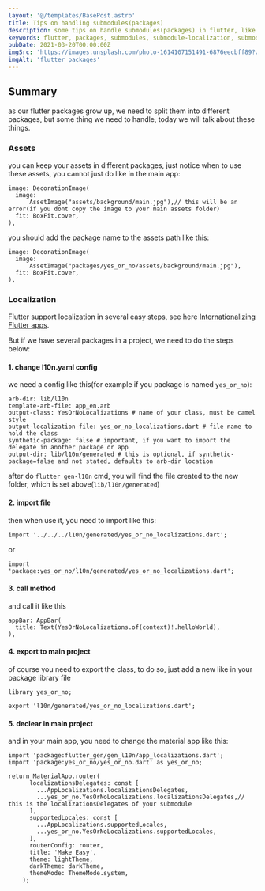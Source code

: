 ```yaml
---
layout: '@/templates/BasePost.astro'
title: Tips on handling submodules(packages)
description: some tips on handle submodules(packages) in flutter, like localization or assets
keywords: flutter, packages, submodules, submodule-localization, submodule-assets, flutter localization, flutter i18n, flutter l10n, flutter packages localization, flutter packages assets
pubDate: 2021-03-20T00:00:00Z
imgSrc: 'https://images.unsplash.com/photo-1614107151491-6876eecbff89?w=800&auto=format&fit=crop&q=60&ixlib=rb-4.0.3&ixid=M3wxMjA3fDB8MHxzZWFyY2h8MXx8bG9jYWxpemF0aW9ufGVufDB8fDB8fHww'
imgAlt: 'flutter packages'
---
```




## Summary

as our flutter packages grow up, we need to split them into different packages, but some thing we need to handle, today we will talk about these things.

### Assets

you can keep your assets in different packages, just notice when to use these assets, you cannot just do like in the main app:

```
image: DecorationImage(
  image:
      AssetImage("assets/background/main.jpg"),// this will be an error(if you dont copy the image to your main assets folder)
  fit: BoxFit.cover,
),
```

you should add the package name to the assets path like this:

```
image: DecorationImage(
  image:
      AssetImage("packages/yes_or_no/assets/background/main.jpg"),
  fit: BoxFit.cover,
),
```

### Localization

Flutter support localization in several easy steps, see here <a taget="_blank" href="https://docs.flutter.dev/ui/accessibility-and-internationalization/internationalization">Internationalizing Flutter apps</a>.

But if we have several packages in a project, we need to do the steps below:

#### 1. change l10n.yaml config

we need a config like this(for example if you package is named `yes_or_no`):

```
arb-dir: lib/l10n
template-arb-file: app_en.arb
output-class: YesOrNoLocalizations # name of your class, must be camel style
output-localization-file: yes_or_no_localizations.dart # file name to hold the class
synthetic-package: false # important, if you want to import the delegate in another package or app
output-dir: lib/l10n/generated # this is optional, if synthetic-package=false and not stated, defaults to arb-dir location
```

after do `flutter gen-l10n` cmd, you will find the file created to the new folder, which is set above(`lib/l10n/generated`)


#### 2. import file 

then when use it, you need to import like this:

```
import '../../../l10n/generated/yes_or_no_localizations.dart';

```

or 

```
import 'package:yes_or_no/l10n/generated/yes_or_no_localizations.dart';

```

#### 3. call method

and call it like this

```
appBar: AppBar(
  title: Text(YesOrNoLocalizations.of(context)!.helloWorld),
),
```


#### 4. export to main project

of course you need to export the class, to do so, just add a new like in your package library file

```
library yes_or_no;

export 'l10n/generated/yes_or_no_localizations.dart';

```

#### 5. declear in main project

and in your main app, you need to change the material app like this:

```
import 'package:flutter_gen/gen_l10n/app_localizations.dart';
import 'package:yes_or_no/yes_or_no.dart' as yes_or_no;

return MaterialApp.router(
      localizationsDelegates: const [
        ...AppLocalizations.localizationsDelegates,
        ...yes_or_no.YesOrNoLocalizations.localizationsDelegates,// this is the localizationsDelegates of your submodule
      ],
      supportedLocales: const [
        ...AppLocalizations.supportedLocales,
        ...yes_or_no.YesOrNoLocalizations.supportedLocales,
      ],
      routerConfig: router,
      title: 'Make Easy',
      theme: lightTheme,
      darkTheme: darkTheme,
      themeMode: ThemeMode.system,
    );
```




